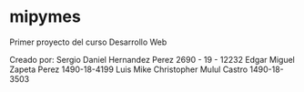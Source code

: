 # mipymes
Primer proyecto del curso Desarrollo Web

Creado por:
Sergio Daniel Hernandez Perez 2690 - 19 - 12232
Edgar Miguel Zapeta Perez 1490-18-4199
Luis Mike Christopher Mulul Castro 1490-18-3503